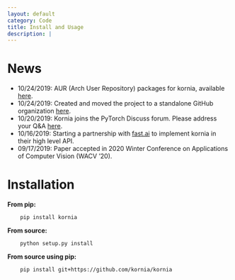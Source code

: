 ```yaml
---
layout: default
category: Code
title: Install and Usage
description: |
---
```


News
====

- 10/24/2019: AUR (Arch User Repository) packages for kornia, available [here](https://aur.archlinux.org/packages/python-kornia/).
- 10/24/2019: Created and moved the project to a standalone GitHub organization [here](https://github.com/kornia).
- 10/20/2019: Kornia joins the PyTorch Discuss forum. Please address your Q&A [here](https://discuss.pytorch.org/c/vision/kornia).
- 10/16/2019: Starting a partnership with [fast.ai](https://www.fast.ai/) to implement kornia in their high level API.
- 09/17/2019: Paper accepted in 2020 Winter Conference on Applications of Computer Vision (WACV ’20).


Installation
============


**From pip:**

```
    pip install kornia
```


**From source:**

```
    python setup.py install
```


**From source using pip:**

```
    pip install git+https://github.com/kornia/kornia
```

